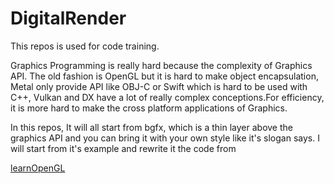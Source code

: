 # DigitalRender

This repos is used for code training.

Graphics Programming is really hard because the complexity of Graphics API. The old fashion is OpenGL but it is hard to make object encapsulation, Metal only provide API like OBJ-C or Swift which is hard to be used with C++, Vulkan and DX have a lot of really complex conceptions.For efficiency, it is more hard to make the cross platform applications of Graphics. 

In this repos, It will all start from bgfx, which is a thin layer above the graphics API and you can bring it with your own style like it's slogan says. I will start from it's example and rewrite it the code from

[learnOpenGL](https://learnopengl.com)

